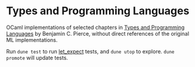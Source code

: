 # Types and Programming Languages

OCaml implementations of selected chapters in [Types and Programming Languages](https://www.cis.upenn.edu/~bcpierce/tapl/) by Benjamin C. Pierce, without direct references of the original ML implementations.

Run `dune test` to run [let_expect](https://github.com/janestreet/ppx_expect) tests, and `dune utop` to explore. `dune promote` will update tests.

